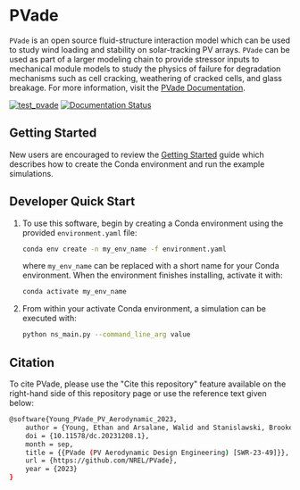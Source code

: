 # PVade

`PVade` is an open source fluid-structure interaction model which can be used to study wind loading and stability on solar-tracking PV arrays. `PVade` can be used as part of a larger modeling chain to provide stressor inputs to mechanical module models to study the physics of failure for degradation mechanisms such as cell cracking, weathering of cracked cells, and glass breakage. For more information, visit the [PVade Documentation](https://pvade.readthedocs.io/en/latest/index.html).

[![test_pvade](https://github.com/NREL/PVade/actions/workflows/test_pvade.yaml/badge.svg)](https://github.com/NREL/PVade/actions/workflows/test_pvade.yaml)
[![Documentation Status](https://readthedocs.org/projects/pvade/badge/?version=latest)](https://pvade.readthedocs.io/en/latest/?badge=latest)

## Getting Started

New users are encouraged to review the [Getting Started](https://pvade.readthedocs.io/en/latest/how_to_guides/getting_started.html) guide which describes how to create the Conda environment and run the example simulations.

## Developer Quick Start

1. To use this software, begin by creating a Conda environment using the provided `environment.yaml` file:
    ```bash
    conda env create -n my_env_name -f environment.yaml
    ```
    where `my_env_name` can be replaced with a short name for your Conda environment. When the environment finishes installing, activate it with:
    ```bash
    conda activate my_env_name
    ```
2. From within your activate Conda environment, a simulation can be executed with:
    ```bash
    python ns_main.py --command_line_arg value
    ```

## Citation

To cite PVade, please use the "Cite this repository" feature available on the right-hand side of this repository page or use the reference text given below:

```bash
@software{Young_PVade_PV_Aerodynamic_2023,
    author = {Young, Ethan and Arsalane, Walid and Stanislawski, Brooke and He, Xin and Ivanov, Chris and Dana, Scott and Deceglie, Michael},
    doi = {10.11578/dc.20231208.1},
    month = sep,
    title = {{PVade (PV Aerodynamic Design Engineering) [SWR-23-49]}},
    url = {https://github.com/NREL/PVade},
    year = {2023}
}
```